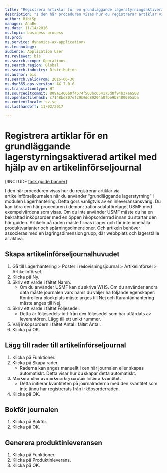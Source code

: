 ```yaml
--- 
title: "Registrera artiklar för en grundläggande lagerstyrningsaktiverad artikel med hjälp av en artikelinförseljournal"
description: "I den här proceduren visas hur du registrerar artiklar via artikelinförseljournalen när du använder “grundläggande lagerstyrning” i modulen Lagerhantering."
author: BibiSp
manager: AnnBe
ms.date: 11/14/2016
ms.topic: business-process
ms.prod: 
ms.service: dynamics-ax-applications
ms.technology: 
audience: Application User
ms.reviewer: bis
ms.search.scope: Operations
ms.search.region: Global
ms.search.industry: Distribution
ms.author: bis
ms.search.validFrom: 2016-06-30
ms.dyn365.ops.version: AX 7.0.0
ms.translationtype: HT
ms.sourcegitcommit: 809a1466b0f4674f503bc654175d8f94b37a6508
ms.openlocfilehash: c7148bd807ef29b0dd89204a0fbe9b8480095aba
ms.contentlocale: sv-se
ms.lasthandoff: 11/02/2017

---
```

# <a name="register-items-for-a-basic-warehousing-enabled-item-using-an-item-arrival-journal"></a>Registrera artiklar för en grundläggande lagerstyrningsaktiverad artikel med hjälp av en artikelinförseljournal

[!INCLUDE [task guide banner](../../includes/task-guide-banner.md)]

I den här proceduren visas hur du registrerar artiklar via artikelinförseljournalen när du använder “grundläggande lagerstyrning” i modulen Lagerhantering. Detta görs vanligtvis av en inleveransansvarig. Du kan köra den här proceduren i demonstrationsdataföretaget USMF med exempelvärdena som visas.  Om du inte använder USMF måste du ha en bekräftad inköpsorder med en öppen inköpsorderrad innan du startar den här guiden. Artikeln på raden måste finnas i lager och får inte innehålla produktvarianter och spårningsdimensioner. Och artikeln behöver associeras med en lagringsdimension grupp, där webbplats och lagerställe är aktiva.


## <a name="create-item-arrival-journal-header"></a>Skapa artikelinförseljournalhuvudet
1. Gå till Lagerhantering > Poster i redovisningsjournal > Artikelinförsel > Artikelinförsel.
2. Klicka på Ny.
3. Skriv ett värde i fältet Namn.
    * Om du använder USMF kan du skriva WHS. Om du använder andra data måste journalen vars namn du väljer ha följande egenskaper: Kontrollera plockplats måste anges till Nej och Karantänhantering måste anges till Nej.  
4. Skriv ett värde i fältet Följesedel.
    * Detta är följesedels-id:t från den följesedel som har utfärdats av leverantören. Lägg till ett unikt nummer.  
5. Välj inköpsordern i fältet Antal i fältet Antal.
6. Klicka på OK.

## <a name="add-lines-to-item-arrival-journal"></a>Lägg till rader till artikelinförseljournal
1. Klicka på Funktioner.
2. Klicka på Skapa rader.
    * Raderna kan anges manuellt i den här journalen eller skapas automatiskt. Detta visar hur du skapar detta automatiskt.  
3. Markera eller avmarkera kryssrutan Initiera kvantitet.
    * Detta initierar kvantiteten på journalraderna med den kvantitet som inte ännu har registrerats från inköpsorderraden.  
4. Klicka på OK.

## <a name="post-the-journal"></a>Bokför journalen
1. Klicka på Bokför.
2. Klicka på OK.

## <a name="generate-the-product-receipt"></a>Generera produktinleveransen
1. Klicka på Funktioner.
2. Klicka på Produktinleverans.
3. Klicka på OK.


